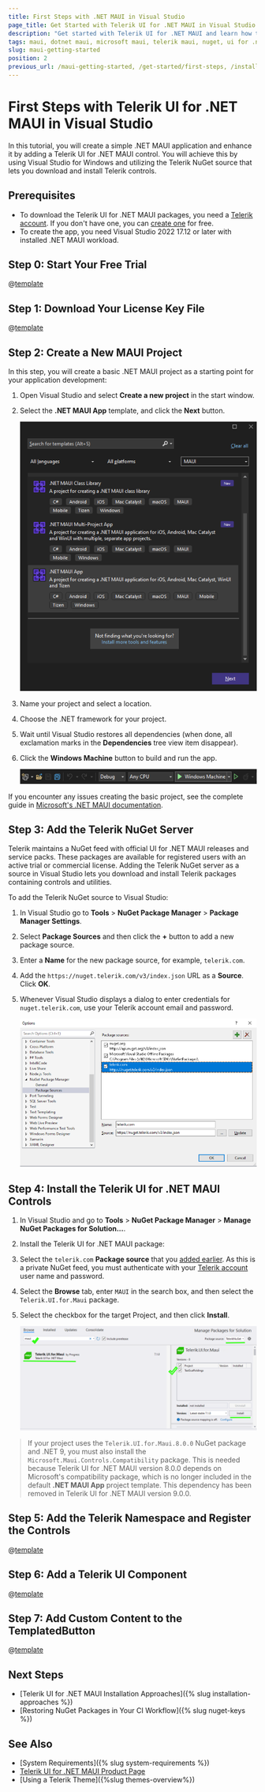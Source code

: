 ```yaml
---
title: First Steps with .NET MAUI in Visual Studio
page_title: Get Started with Telerik UI for .NET MAUI in Visual Studio
description: "Get started with Telerik UI for .NET MAUI and learn how to install and use the controls by utilizing the Telerik NuGet Server and Visual Studio."
tags: maui, dotnet maui, microsoft maui, telerik maui, nuget, ui for .net maui, macos, install
slug: maui-getting-started
position: 2
previous_url: /maui-getting-started, /get-started/first-steps, /installation/windows/install-msi, /first-steps, /get-started/windows/first-steps-msi, /get-started/windows/first-steps-nuget
---
```


# First Steps with Telerik UI for .NET MAUI in Visual Studio

In this tutorial, you will create a simple .NET MAUI application and enhance it by adding a Telerik UI for .NET MAUI control. You will achieve this by using Visual Studio for Windows and utilizing the Telerik NuGet source that lets you download and install Telerik controls.

## Prerequisites

* To download the Telerik UI for .NET MAUI packages, you need a [Telerik account](https://www.telerik.com/account/). If you don't have one, you can [create one](https://www.telerik.com/account/) for free.
* To create the app, you need Visual Studio 2022 17.12 or later with installed .NET MAUI workload.

## Step 0: Start Your Free Trial

@[template](/_contentTemplates/get-started.md#start-free-trial)

## Step 1: Download Your License Key File

@[template](/_contentTemplates/get-started.md#license-key-download-win)

## Step 2: Create a New MAUI Project

In this step, you will create a basic .NET MAUI project as a starting point for your application development:

1. Open Visual Studio and select **Create a new project** in the start window.

1. Select the **.NET MAUI App** template, and click the **Next** button.

   ![Telerik UI for .NET MAUI - create new MAUI project in Visual Studio](./images/gs-vs-create-maui-app.png)
   
1. Name your project and select a location.

1. Choose the .NET framework for your project.

1. Wait until Visual Studio restores all dependencies (when done, all exclamation marks in the **Dependencies** tree view item disappear).

1. Click the **Windows Machine** button to build and run the app.

   ![Telerik UI for .NET MAUI - create new MAUI project in Visual Studio](./images/gs-vs-build-run.png)

If you encounter any issues creating the basic project, see the complete guide in <a href="https://learn.microsoft.com/en-us/dotnet/maui/get-started/first-app?pivots=devices-windows&view=net-maui-8.0&tabs=vswin" target="_blank">Microsoft's .NET MAUI documentation</a>.

## Step 3: Add the Telerik NuGet Server

Telerik maintains a NuGet feed with official UI for .NET MAUI releases and service packs. These packages are available for registered users with an active trial or commercial license. Adding the Telerik NuGet server as a source in Visual Studio lets you download and install Telerik packages containing controls and utilities.

To add the Telerik NuGet source to Visual Studio:

1. In Visual Studio go to **Tools** > **NuGet Package Manager** > **Package Manager Settings**.

1. Select **Package Sources** and then click the **+** button to add a new package source.

1. Enter a **Name** for the new package source, for example, `telerik.com`.

1. Add the `https://nuget.telerik.com/v3/index.json` URL as a **Source**. Click **OK**.

1. Whenever Visual Studio displays a dialog to enter credentials for `nuget.telerik.com`, use your Telerik account email and password.

	![Add the Telerik NuGet Feed in Visual Studio](./images/telerik-nuget-feed.png)

## Step 4: Install the Telerik UI for .NET MAUI Controls

1. In Visual Studio and go to **Tools** > **NuGet Package Manager** > **Manage NuGet Packages for Solution...**.

2. Install the Telerik UI for .NET MAUI package:

  1. Select the `telerik.com` **Package source** that you [added earlier](#step-2-add-the-telerik-nuget-server). As this is a private NuGet feed, you must authenticate 
  with your [Telerik account](https://www.telerik.com/account/) user name and password.

  1. Select the **Browse** tab, enter `MAUI` in the search box, and then select the `Telerik.UI.for.Maui` package.
  
  1. Select the checkbox for the target Project, and then click **Install**.

	 ![Add Telerik UI for .NET MAUI package to the project](./images/gs-select-nuget-package.png)

> If your project uses the `Telerik.UI.for.Maui.8.0.0` NuGet package and .NET 9, you must also install the `Microsoft.Maui.Controls.Compatibility` package. This is needed because Telerik UI for .NET MAUI version 8.0.0 depends on Microsoft's compatibility package, which is no longer included in the default **.NET MAUI App** project template. This dependency has been removed in Telerik UI for .NET MAUI version 9.0.0.

## Step 5: Add the Telerik Namespace and Register the Controls

@[template](/_contentTemplates/get-started.md#add-namespace-register-controls)

## Step 6: Add a Telerik UI Component

@[template](/_contentTemplates/get-started.md#add-telerik-component)

## Step 7: Add Custom Content to the TemplatedButton

@[template](/_contentTemplates/get-started.md#add-custom-content)

## Next Steps

* [Telerik UI for .NET MAUI Installation Approaches]({% slug installation-approaches %})
* [Restoring NuGet Packages in Your CI Workflow]({% slug nuget-keys %})

## See Also

* [System Requirements]({% slug system-requirements %})
* [Telerik UI for .NET MAUI Product Page](https://www.telerik.com/maui-ui)
* [Using a Telerik Theme]({%slug themes-overview%})

